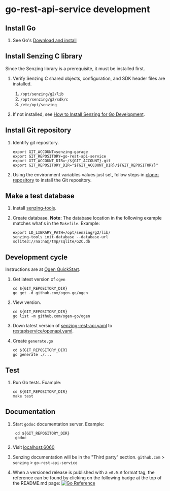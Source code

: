 # go-rest-api-service development

## Install Go

1. See Go's [Download and install](https://go.dev/doc/install)

## Install Senzing C library

Since the Senzing library is a prerequisite, it must be installed first.

1. Verify Senzing C shared objects, configuration, and SDK header files are installed.
    1. `/opt/senzing/g2/lib`
    1. `/opt/senzing/g2/sdk/c`
    1. `/etc/opt/senzing`

1. If not installed, see
   [How to Install Senzing for Go Development](https://github.com/senzing-garage/knowledge-base/blob/main/HOWTO/install-senzing-for-go-development.md).

## Install Git repository

1. Identify git repository.

    ```console
    export GIT_ACCOUNT=senzing-garage
    export GIT_REPOSITORY=go-rest-api-service
    export GIT_ACCOUNT_DIR=~/${GIT_ACCOUNT}.git
    export GIT_REPOSITORY_DIR="${GIT_ACCOUNT_DIR}/${GIT_REPOSITORY}"

    ```

1. Using the environment variables values just set, follow steps in
   [clone-repository](https://github.com/senzing-garage/knowledge-base/blob/main/HOWTO/clone-repository.md) to install the Git repository.

## Make a test database

1. Install
   [senzing-tools](https://github.com/senzing-garage/senzing-tools#install).
1. Create database.
   **Note:** The database location in the following example matches what's in the `Makefile`.
   Example:

    ```console
    export LD_LIBRARY_PATH=/opt/senzing/g2/lib/
    senzing-tools init-database --database-url sqlite3://na:na@/tmp/sqlite/G2C.db
    ```

## Development cycle

Instructions are at
[Ogen QuickStart](https://ogen.dev/docs/intro/).

1. Get latest version of `ogen`

    ```console
    cd ${GIT_REPOSITORY_DIR}
    go get -d github.com/ogen-go/ogen
    ```

1. View version.

    ```console
    cd ${GIT_REPOSITORY_DIR}
    go list -m github.com/ogen-go/ogen
    ```

1. Down latest version of
   [senzing-rest-api.yaml](https://raw.githubusercontent.com/senzing-garage/senzing-rest-api-specification/main/senzing-rest-api.yaml)
   to
   [restapiservice/openapi.yaml](https://github.com/senzing-garage/go-rest-api-service/blob/main/restapiservice/openapi.yaml).

1. Create `generate.go`

    ```console
    cd ${GIT_REPOSITORY_DIR}
    go generate ./...
    ```

## Test

1. Run Go tests.
   Example:

     ```console
     cd ${GIT_REPOSITORY_DIR}
     make test

     ```

## Documentation

1. Start `godoc` documentation server.
   Example:

    ```console
     cd ${GIT_REPOSITORY_DIR}
     godoc

    ```

1. Visit [localhost:6060](http://localhost:6060)
1. Senzing documentation will be in the "Third party" section.
   `github.com` > `senzing` > `go-rest-api-service`

1. When a versioned release is published with a `v0.0.0` format tag,
the reference can be found by clicking on the following badge at the top of the README.md page:
[![Go Reference](https://pkg.go.dev/badge/github.com/senzing-garage/go-rest-api-service.svg)](https://pkg.go.dev/github.com/senzing-garage/go-rest-api-service)
